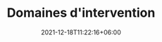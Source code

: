 ---
title: "Domaines d'intervention"
date: 2021-12-18T11:22:16+06:00
draft: false
description : "nos domaines d'intervention"
---